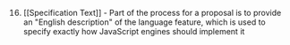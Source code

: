 16. [[Specification Text]] - Part of the process for a proposal is to provide an "English description" of the language feature, which is used to specify exactly how JavaScript engines should implement it